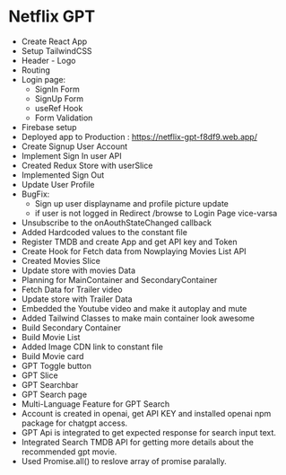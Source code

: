 # Netflix GPT

- Create React App
- Setup TailwindCSS
- Header - Logo
- Routing
- Login page:
  - SignIn Form
  - SignUp Form
  - useRef Hook
  - Form Validation
- Firebase setup
- Deployed app to Production : https://netflix-gpt-f8df9.web.app/
- Create Signup User Account
- Implement Sign In user API
- Created Redux Store with userSlice
- Implemented Sign Out
- Update User Profile
- BugFix:
  - Sign up user displayname and profile picture update
  - if user is not logged in Redirect /browse to Login Page vice-varsa
- Unsubscribe to the onAouthStateChanged callback
- Added Hardcoded values to the constant file
- Register TMDB and create App and get API key and Token
- Create Hook for Fetch data from Nowplaying Movies List API
- Created Movies Slice
- Update store with movies Data
- Planning for MainContainer and SecondaryContainer
- Fetch Data for Trailer video
- Update store with Trailer Data
- Embedded the Youtube video and make it autoplay and mute
- Added Tailwind Classes to make main container look awesome
- Build Secondary Container
- Build Movie List
- Added Image CDN link to constant file
- Build Movie card
- GPT Toggle button
- GPT Slice
- GPT Searchbar
- GPT Search page
- Multi-Language Feature for GPT Search
- Account is created in openai, get API KEY and installed openai npm package for chatgpt access.
- GPT Api is integrated to get expected response for search input text.
- Integrated Search TMDB API for getting more details about the recommended gpt movie.
- Used Promise.all() to reslove array of promise paralally.
